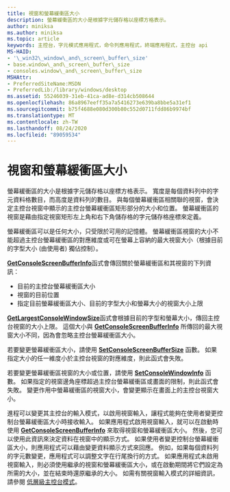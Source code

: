 ```yaml
---
title: 視窗和螢幕緩衝區大小
description: 螢幕緩衝區的大小是根據字元儲存格以座標方格表示。
author: miniksa
ms.author: miniksa
ms.topic: article
keywords: 主控台，字元模式應用程式，命令列應用程式，終端應用程式，主控台 api
MS-HAID:
- '\_win32\_window\_and\_screen\_buffer\_size'
- base.window\_and\_screen\_buffer\_size
- consoles.window\_and\_screen\_buffer\_size
MSHAttr:
- PreferredSiteName:MSDN
- PreferredLib:/library/windows/desktop
ms.assetid: 55246039-31eb-41ca-ad8e-d314cb508644
ms.openlocfilehash: 86a8967eeff35a7a5416273e639ba8bbe5a31ef1
ms.sourcegitcommit: b75f4688e080d300b80c552d0711fdd86b9974bf
ms.translationtype: MT
ms.contentlocale: zh-TW
ms.lasthandoff: 08/24/2020
ms.locfileid: "89059534"
---
```

# <a name="window-and-screen-buffer-size"></a>視窗和螢幕緩衝區大小


螢幕緩衝區的大小是根據字元儲存格以座標方格表示。 寬度是每個資料列中的字元資料格數目，而高度是資料列的數目。 與每個螢幕緩衝區相關聯的視窗，會決定主控台視窗中顯示的主控台螢幕緩衝區矩形部分的大小和位置。 螢幕緩衝區的視窗是藉由指定視窗矩形左上角和右下角儲存格的字元儲存格座標來定義。

螢幕緩衝區可以是任何大小，只受限於可用的記憶體。 螢幕緩衝區視窗的大小不能超過主控台螢幕緩衝區的對應維度或可在螢幕上容納的最大視窗大小（根據目前的字型大小 (由使用者) 獨佔控制）。

[**GetConsoleScreenBufferInfo**](getconsolescreenbufferinfo.md)函式會傳回關於螢幕緩衝區和其視窗的下列資訊：

- 目前的主控台螢幕緩衝區大小
- 視窗的目前位置
- 指定目前螢幕緩衝區大小、目前的字型大小和螢幕大小的視窗大小上限

[**GetLargestConsoleWindowSize**](getlargestconsolewindowsize.md)函式會根據目前的字型和螢幕大小，傳回主控台視窗的大小上限。 這個大小與 [**GetConsoleScreenBufferInfo**](getconsolescreenbufferinfo.md) 所傳回的最大視窗大小不同，因為會忽略主控台螢幕緩衝區大小。

若要變更螢幕緩衝區大小，請使用 [**SetConsoleScreenBufferSize**](setconsolescreenbuffersize.md) 函數。 如果指定大小的任一維度小於主控台視窗的對應維度，則此函式會失敗。

若要變更螢幕緩衝區視窗的大小或位置，請使用 [**SetConsoleWindowInfo**](setconsolewindowinfo.md) 函數。 如果指定的視窗邊角座標超過主控台螢幕緩衝區或畫面的限制，則此函式會失敗。 變更作用中螢幕緩衝區的視窗大小，會變更顯示在畫面上的主控台視窗大小。

進程可以變更其主控台的輸入模式，以啟用視窗輸入，讓程式能夠在使用者變更控制台螢幕緩衝區大小時接收輸入。 如果應用程式啟用視窗輸入，就可以在啟動時使用 [**GetConsoleScreenBufferInfo**](getconsolescreenbufferinfo.md) 來取得視窗和螢幕緩衝區大小。 然後，您可以使用此資訊來決定資料在視窗中的顯示方式。 如果使用者變更控制台螢幕緩衝區大小，則應用程式可以藉由變更資料顯示方式來回應。 例如，如果每個資料列的字元數變更，應用程式可以調整文字在行尾換行的方式。 如果應用程式未啟用視窗輸入，則必須使用繼承的視窗和螢幕緩衝區大小，或在啟動期間將它們設定為所需的大小，並在結束時還原繼承的大小。 如需有關視窗輸入模式的詳細資訊，請參閱 [低層級主控台模式](low-level-console-modes.md)。

 

 




